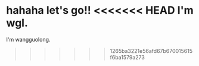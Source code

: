 hahaha let's go!!
<<<<<<< HEAD
I'm wgl.
=======
I'm wangguolong.
>>>>>>> 1265ba3221e56afd67b670015615f6ba1579a273
